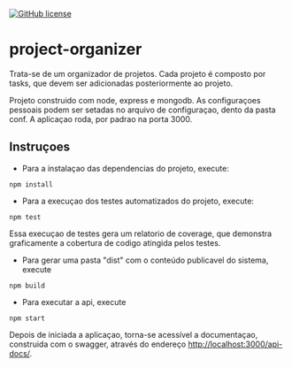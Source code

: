 [![GitHub license](https://img.shields.io/github/license/ThalitaPinheiro/project-organizer.svg)](https://github.com/ThalitaPinheiro/project-organizer)


# project-organizer

Trata-se de um organizador de projetos. Cada projeto é composto por tasks, que devem ser adicionadas posteriormente ao projeto.

Projeto construido com node, express e mongodb.
As configuraçoes pessoais podem ser setadas no arquivo de configuraçao, dento da pasta conf.
A aplicaçao roda, por padrao na porta 3000.

## Instruçoes
* Para a instalaçao das dependencias do projeto, execute:
```
npm install
```

* Para a execuçao dos testes automatizados do projeto, execute:
```
npm test
```
Essa execuçao de testes gera um relatorio de coverage, que demonstra graficamente a cobertura de codigo atingida pelos testes.

* Para gerar uma pasta "dist" com o conteúdo publicavel do sistema, execute
```
npm build
```

* Para executar a api, execute
```
npm start
```
Depois de iniciada a aplicaçao, torna-se acessível a documentaçao, construida com o swagger, através do endereço  [http://localhost:3000/api-docs/](http://localhost:3000/api-docs/ "Swagger").
